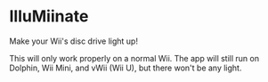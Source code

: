 # IlluMiinate

Make your Wii's disc drive light up!

This will only work properly on a normal Wii. The app will still run on Dolphin, Wii Mini, and vWii (Wii U), but there won't be any light.
